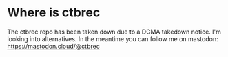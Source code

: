 # Where is ctbrec

The ctbrec repo has been taken down due to a DCMA takedown notice. I'm looking into alternatives.
In the meantime you can follow me on mastodon: https://mastodon.cloud/@ctbrec
